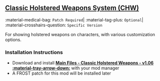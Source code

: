 ## [Classic Holstered Weapons System (CHW)](https://www.nexusmods.com/fallout4/mods/46101)
:material-medical-bag: `Patch Required`|
:material-tag-plus: `Optional`|
:material-crosshairs-question: `Specific Version` 

For showing holstered weapons on characters, with various customization options.

### Installation Instructions
* Download and install **[Main Files - Classic Holstered Weapons - v1.06 :material-tray-arrow-down:](https://www.nexusmods.com/fallout4/mods/37599?tab=files)** with your mod manager
* A FROST patch for this mod will be installed later